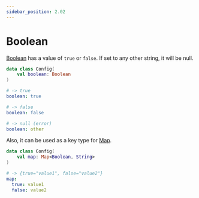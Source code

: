 ```yaml
---
sidebar_position: 2.02
---
```


# Boolean

[Boolean](https://kotlinlang.org/api/latest/jvm/stdlib/kotlin/-boolean/) has a value of `true` or `false`.
If set to any other string, it will be null.

```kotlin title="Config.kt"
data class Config(
    val boolean: Boolean
)
```

```yaml
# -> true
boolean: true

# -> false
boolean: false

# -> null (error)
boolean: other
```

Also, it can be used as a key type for [Map](map.md).

```kotlin title="Config.kt"
data class Config(
    val map: Map<Boolean, String>
)
```

```yaml
# -> {true="value1", false="value2"}
map:
  true: value1
  false: value2
```
